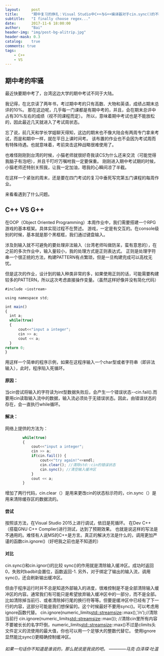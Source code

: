 ```yaml
---
layout:     post
title:      "期中复习的挣扎：Visual Studio中C++与G++编译器对于cin.sync()的不同表现"
subtitle:   "I finally choose regex..."
date:       2017-11-6 18:00:00
author:     "Bai"
header-img: "img/post-bg-alitrip.jpg"
header-mask: 0.3
catalog:    true
comments: true
tags:
    - C++
    - VS
---
```


##  期中考的牢骚

最近快要期中考了，台湾这边大学的期中考试不同于大陆。

我记得，在北京读了两年书，考过期中考的只有高数、大物和英语，成绩占期末总评的10%。
那在这边呢，几乎每一门课都是有期中考的，并且，会在期末总评中占有30%左右的成绩（视不同课程而定）。
所以，意味着期中考试也是不能放松的，因此最近几天就进入了考试周状态。

忘了说，前几天和学长学姐聊天得知，这边的期末也不像大陆会有两周专门拿来考试，而是和期中一样，就在平日上课时间考。
该布置的作业也不会因为考试周而有特殊待遇。也就意味着，考前突击这种战略很难使用了。

也难怪刚刚到台湾的时候，小猫老师就很好奇我读CS为什么还来交流（可能觉得我脑子有泡吧），并且千叮咛万嘱咐我一定要保重。
刚刚进入期中考试期的时候，小猫老师还特别关照我，让我一定加油，嗯我的心瞬间凉了半截。

在这样一个紧张的周末，还是要在四门考试的复习中垂死写完第五门课程的每周作业。

来看看遇到了什么问题。


##  C++ VS G++

在OOP（Object Oriented Programming）本周作业中，我们需要搭建一个RPG游戏的基本框架。具体实现过程不在赘述。
游戏，一定是有交互的。在console级别的时候，基本就是那个黑框框，我们通过键盘输入。

涉及到输入就不可避免的要处理非法输入（台湾老师叫做防呆，蛮有意思的），在之前的多次作业中，输入量较小，我的处理方式是正则表达式。
正则是处理字符串一个很正统的方法，构建PATTERN有点繁琐，但是一旦构建完成可以高枕无忧。

但是这次的作业，设计到的输入种类非常的多，如果使用正则的话，可能需要构建较多的PATTERN，所以这次考虑直接操作变量。（虽然这样好像并没有简化代码）

```javascript
#include <iostream>

using namespace std;

int main()
{
  int a;
  while(true)
  {
      cout<<"input a integer";
      cin >> a;
      cout << a;
  }
return 0;
}
```

用这样一个简单的程序示例，如果在这程序输入一个char型或者字符串（即非法输入），此时，程序陷入死循环。
####  原因：
当cin尝试将输入的字符读为int型数据失败后，会产生一个错误状态--cin.fail().而要用cin读取输入流中的数据，输入流必须处于无错误状态。因此，由错误状态的存在，会一直执行while循环。
####  解决：
网络上提供的方法为：
```javascript
        while(true)
        {
            cout<<"input a integer";
            cin >> a;
            if(cin.fail()) {
                cout<<"try again!"<<endl;
                cin.clear(); //清除std::cin的错误状态
                cin.sync(); //清空输入缓冲区
            }
            cout << a;
        }
```
增加了两行代码，cin.clear（）是用来更改cin的状态标示符的，cin.sync（）是用来清除缓存区的数据流的。
####  尝试
按照该方法，在Visual Studio 2015上进行调试，依旧是死循环。
在Dev C++（搭载GNU C++ Complier)进行测试，达到了预期效果。
也就是说这样的写法是不通用的。难怪有人说MS的C++是方言。真正的解决方法是什么的，调用更加严谨的函数cin.ignore()（好吧我之前也是不知道的）

#### 对比
cin.sync()和cin.ignor()的比较
sync()的作用就是清除输入缓冲区。成功时返回0，失败时badbit会置位，函数返回-1.
另外，对于绑定了输出的输入流，调用sync()，还会刷新输出缓冲区。
 
但由于程序运行时并不总是知道外部输入的进度，很难控制是不是全部清除输入缓冲区的内容。通常我们有可能只是希望放弃输入缓冲区中的一部分，而不是全部。比如清除掉当前行、或者清除掉行尾的换行符等等。但要是缓冲区中已经有了下一行的内容，这部分可能是我们想保留的。这个时候最好不要用sync()。可以考虑用ignore函数代替。
cin.ignore(numeric_limits<std::streamsize>::max(),'/n');//清除当前行
cin.ignore(numeric_limits<std::streamsize>::max());     //清除cin里所有内容
不要被长长的名字吓倒，numeric_limits<std::streamsize>::max()不过是climits头文件定义的流使用的最大值，你也可以用一个足够大的整数代替它。
使用ignore显然能比sync()更精确控制缓冲区。



######  如果一句话你不知道是谁说的，那么就说是我说的吧。          ————马克·白泽琛·吐温